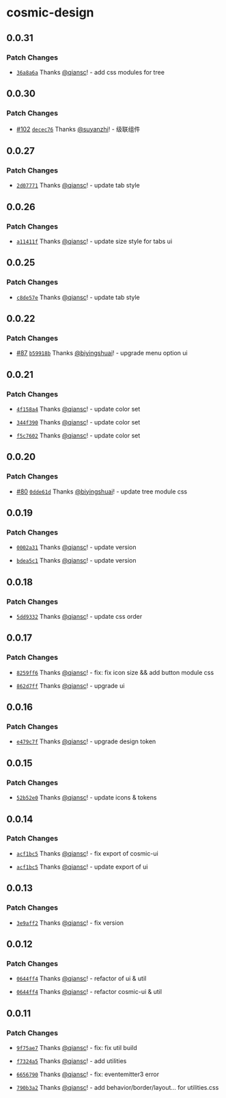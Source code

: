# cosmic-design

## 0.0.31

### Patch Changes

-   [`36a8a6a`](https://github.com/design-to-release/cosmic-design/commit/36a8a6a47f211560c50bf72225599a0945395af6) Thanks [@qiansc](https://github.com/qiansc)! - add css modules for tree

## 0.0.30

### Patch Changes

-   [#102](https://github.com/design-to-release/cosmic-design/pull/102) [`decec76`](https://github.com/design-to-release/cosmic-design/commit/decec7635a81ce74116b8596f9f4360080c98f51) Thanks [@suyanzhi](https://github.com/suyanzhi)! - 级联组件

## 0.0.27

### Patch Changes

-   [`2d07771`](https://github.com/design-to-release/cosmic-design/commit/2d07771ba9ce160a5624603449060aea21f4d4b2) Thanks [@qiansc](https://github.com/qiansc)! - update tab style

## 0.0.26

### Patch Changes

-   [`a11411f`](https://github.com/design-to-release/cosmic-design/commit/a11411f24edcc72fea03dd846d8a88ac6087c9ad) Thanks [@qiansc](https://github.com/qiansc)! - update size style for tabs ui

## 0.0.25

### Patch Changes

-   [`c8de57e`](https://github.com/design-to-release/cosmic-design/commit/c8de57e169a3c2f504b5c5c4896650f5dd80aa29) Thanks [@qiansc](https://github.com/qiansc)! - update tab style

## 0.0.22

### Patch Changes

-   [#87](https://github.com/design-to-release/cosmic-design/pull/87) [`b59918b`](https://github.com/design-to-release/cosmic-design/commit/b59918b4ecfd7333fff1da141490b5d3defea578) Thanks [@biyingshuai](https://github.com/biyingshuai)! - upgrade menu option ui

## 0.0.21

### Patch Changes

-   [`4f158a4`](https://github.com/design-to-release/cosmic-design/commit/4f158a4b396e836de8cb09ccc3615ccb64571d3b) Thanks [@qiansc](https://github.com/qiansc)! - update color set

*   [`344f390`](https://github.com/design-to-release/cosmic-design/commit/344f3900bc66dd1041b5129b655f5de428ac9308) Thanks [@qiansc](https://github.com/qiansc)! - update color set

-   [`f5c7602`](https://github.com/design-to-release/cosmic-design/commit/f5c7602b485d10661dc68d77c925b13830d0cae4) Thanks [@qiansc](https://github.com/qiansc)! - update color set

## 0.0.20

### Patch Changes

-   [#80](https://github.com/design-to-release/cosmic-design/pull/80) [`0dde61d`](https://github.com/design-to-release/cosmic-design/commit/0dde61d25cd5aa38328e4c1c8f720d0981ba5215) Thanks [@biyingshuai](https://github.com/biyingshuai)! - update tree module css

## 0.0.19

### Patch Changes

-   [`0002a31`](https://github.com/design-to-release/cosmic-design/commit/0002a311902e7f1f1c3a6c9644c87888c5dbe36f) Thanks [@qiansc](https://github.com/qiansc)! - update version

*   [`bdea5c1`](https://github.com/design-to-release/cosmic-design/commit/bdea5c1b5294db503516f6b451b780770dd3d15f) Thanks [@qiansc](https://github.com/qiansc)! - update version

## 0.0.18

### Patch Changes

-   [`5dd9332`](https://github.com/design-to-release/cosmic-design/commit/5dd93322e6c67b3ff361b97630522bf51d60fa08) Thanks [@qiansc](https://github.com/qiansc)! - update css order

## 0.0.17

### Patch Changes

-   [`8259ff6`](https://github.com/design-to-release/cosmic-design/commit/8259ff63cd562add2215d0fdde0f678bfab3ad3a) Thanks [@qiansc](https://github.com/qiansc)! - fix: fix icon size && add button module css

*   [`862d7ff`](https://github.com/design-to-release/cosmic-design/commit/862d7ff9ee13d4e696af255cfe011e39c9172149) Thanks [@qiansc](https://github.com/qiansc)! - upgrade ui

## 0.0.16

### Patch Changes

-   [`e479c7f`](https://github.com/design-to-release/cosmic-design/commit/e479c7fda2a814dbad653dd9718006e56e85c65d) Thanks [@qiansc](https://github.com/qiansc)! - upgrade design token

## 0.0.15

### Patch Changes

-   [`52b52e0`](https://github.com/design-to-release/cosmic-design/commit/52b52e056014f269f6c002f172d9a80ee4727bb2) Thanks [@qiansc](https://github.com/qiansc)! - update icons & tokens

## 0.0.14

### Patch Changes

-   [`acf1bc5`](https://github.com/design-to-release/cosmic-design/commit/acf1bc573034de7aa29d0cea3c5077a3105d4efc) Thanks [@qiansc](https://github.com/qiansc)! - fix export of cosmic-ui

*   [`acf1bc5`](https://github.com/design-to-release/cosmic-design/commit/acf1bc573034de7aa29d0cea3c5077a3105d4efc) Thanks [@qiansc](https://github.com/qiansc)! - update export of ui

## 0.0.13

### Patch Changes

-   [`3e9aff2`](https://github.com/design-to-release/cosmic-design/commit/3e9aff20e97e07c6b36e48461947187c3ae44b40) Thanks [@qiansc](https://github.com/qiansc)! - fix version

## 0.0.12

### Patch Changes

-   [`0644ff4`](https://github.com/design-to-release/cosmic-design/commit/0644ff47be777e519a891cedeb2ae7d594aa693f) Thanks [@qiansc](https://github.com/qiansc)! - refactor of ui & util

*   [`0644ff4`](https://github.com/design-to-release/cosmic-design/commit/0644ff47be777e519a891cedeb2ae7d594aa693f) Thanks [@qiansc](https://github.com/qiansc)! - refactor cosmic-ui & util

## 0.0.11

### Patch Changes

-   [`9f75ae7`](https://github.com/design-to-release/cosmic-design/commit/9f75ae78bc165f2aa251098bc3e996a1e3c1e170) Thanks [@qiansc](https://github.com/qiansc)! - fix: fix util build

*   [`f7324a5`](https://github.com/design-to-release/cosmic-design/commit/f7324a55c34c8d51b1a464bfbcda182dfc427d8e) Thanks [@qiansc](https://github.com/qiansc)! - add utilities

-   [`6656790`](https://github.com/design-to-release/cosmic-design/commit/6656790b99a160bab290c88e72cf65f90e6a8dd4) Thanks [@qiansc](https://github.com/qiansc)! - fix: eventemitter3 error

*   [`790b3a2`](https://github.com/design-to-release/cosmic-design/commit/790b3a2aab16b8c194a816175ed92c8d546a1f9b) Thanks [@qiansc](https://github.com/qiansc)! - add behavior/border/layout... for utilities.css
